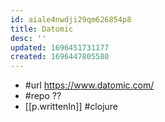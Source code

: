 ```yaml
---
id: aiale4nwdji29qm626854p8
title: Datomic
desc: ''
updated: 1696451731177
created: 1696447805580
---
```


- #url https://www.datomic.com/
- #repo ??
- [[p.writtenIn]] #clojure
